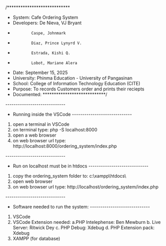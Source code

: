 /****************************
* System: Cafe Ordering System
* Developers: De Nieva, VJ Bryant
*             Caspe, Johnmark
*             Diaz, Prince Lynyrd V.
*             Estrada, Kishi Q.
*             Lobot, Mariane Alera 
* Date: September 15, 2025
* University: Phinma Education - University of Pangasinan
* School: College of Information Technology Education (CITE)
* Purpose: To records Customers order and prints their reciepts
* Documented:
****************************/

*-----------------------------*
* Running inside the VSCode
*-----------------------------*
1. open a terminal in VSCode
2. on terminal type: php -S localhost:8000
3. open a web browser
4. on web browser url type: http://localhost:8000/ordering_system/index.php

*-----------------------------*
* Run on localhost must be in htdocs
*-----------------------------*
1. copy the ordering_system folder to: c:\xampp\htdocs\
2. open web browser
2. on web browser url type: http://localhost/ordering_system/index.php

*-----------------------------*
* Software needed to run the system:
*-----------------------------*
1. VSCode 
2. VSCode Extension needed: 
    a.PHP Intelephense: Ben Mewburn
    b. Live Server: Ritwick Dey
    c. PHP Debug: Xdebug
    d. PHP Extension pack: Xdebug
3. XAMPP (for database)

